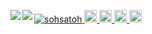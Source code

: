 <p align="left">
  <a href="https://github.com/anuraghazra/github-readme-stats">
    <img align="left" src="https://github-readme-stats.vercel.app/api?username=sohsatoh&count_private=true&show_icons=true" />
  </a>
  <a href="https://github.com/anuraghazra/github-readme-stats">
    <img align="left" src="https://github-readme-stats.vercel.app/api/top-langs/?username=sohsatoh" />
  </a>
</p>

<p align="left">
  <a href="https://github.com/sohsatoh/sohsatoh/">
    <img src="https://komarev.com/ghpvc/?username=sohsatoh" alt="sohsatoh" />
  </a>
  <a href="http://twitter.com/soh_satoh">
    <img height="20" src="https://img.shields.io/twitter/follow/soh_satoh?label=Twitter&logo=twitter&style=flat" />
  </a>
  <a href="https://github.com/sohsatoh">
    <img height="20" src="https://img.shields.io/github/followers/sohsatoh?label=follow&logo=github&style=flat" />
  </a>
  <a href="https://www.reddit.com/user/s_satoh">
    <img height="20" src="https://img.shields.io/reddit/user-karma/combined/yutakatay?label=Reddit&logo=reddit&style=flat" />
  </a>
  <a href="http://qiita.com/sohsatoh">
    <img height="20" src="https://qiita-badge.apiapi.app/s/sohsatoh/posts.svg" />
  </a>
</p>
